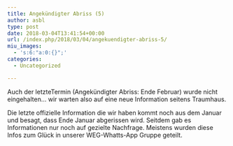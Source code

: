 ```yaml
---
title: Angekündigter Abriss (5)
author: asbl
type: post
date: 2018-03-04T13:41:54+00:00
url: /index.php/2018/03/04/angekuendigter-abriss-5/
miu_images:
  - 's:6:"a:0:{}";'
categories:
  - Uncategorized

---
```

Auch der letzteTermin (Angekündigter Abriss: Ende Februar) wurde nicht eingehalten&#8230; wir warten also auf eine neue Information seitens Traumhaus.

Die letzte offizielle Information die wir haben kommt noch aus dem Januar und besagt, dass Ende Januar abgerissen wird. Seitdem gab es Informationen nur noch auf gezielte Nachfrage. Meistens wurden diese Infos zum Glück in unserer WEG-Whatts-App Gruppe geteilt.